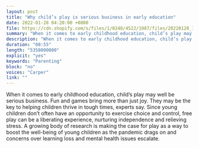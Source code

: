 ```yaml
---
layout: post
title: "Why child’s play is serious business in early education"
date: 2022-01-28 04:20:00 +0800
file: https://cdn.shopify.com/s/files/1/0248/4522/1987/files/20220128_1.mp3?v=1643339839
summary: "When it comes to early childhood education, child’s play may well be serious business. Fun and games bring more than just joy. They may be the key to helping children thrive in tough times, experts say. Since young children don’t often have an opportunity to exercise choice and control, free play can be a liberating experience, nurturing independence and relieving stress. A growing body of research is making the case for play as a way to boost the well-being of young children as the pandemic drags on and concerns over learning loss and mental health issues escalate. "
description: "When it comes to early childhood education, child’s play may well be serious business. Fun and games bring more than just joy. They may be the key to helping children thrive in tough times, experts say. Since young children don’t often have an opportunity to exercise choice and control, free play can be a liberating experience, nurturing independence and relieving stress. A growing body of research is making the case for play as a way to boost the well-being of young children as the pandemic drags on and concerns over learning loss and mental health issues escalate. "
duration: "08:55"
length: "5358000000"
explicit: "yes"
keywords: "Parenting"
block: "no"
voices: "Carper"
link: ""
---
```


When it comes to early childhood education, child’s play may well be serious business. Fun and games bring more than just joy. They may be the key to helping children thrive in tough times, experts say. Since young children don’t often have an opportunity to exercise choice and control, free play can be a liberating experience, nurturing independence and relieving stress. A growing body of research is making the case for play as a way to boost the well-being of young children as the pandemic drags on and concerns over learning loss and mental health issues escalate. 

